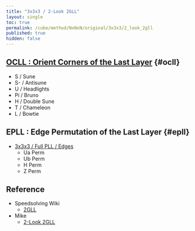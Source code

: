 ```yaml
---
title: "3x3x3 / 2-Look 2GLL"
layout: single
toc: true
permalink: /cube/method/NxNxN/original/3x3x3/2_look_2gll
published: true
hidden: false
---
```


<head>
  <base target="_blank">
</head>



## [OCLL : Orient Corners of the Last Layer](/cube/method/NxNxN/original/3x3x3/2_look_2gll/ocll) {#ocll}

- S / Sune
- S- / Antisune
- U / Headlights
- Pi / Bruno
- H / Double Sune
- T / Chameleon
- L / Bowtie



## EPLL : Edge Permutation of the Last Layer {#epll}

- [3x3x3 / Full PLL / Edges](/cube/method/NxNxN/original/3x3x3/full_pll/edges)
  - Ua Perm
  - Ub Perm
  - H Perm
  - Z Perm



## Reference

- Speedsolving Wiki
  - [2GLL](https://www.speedsolving.com/wiki/index.php/2GLL)
- Mike
  - [2-Look 2GLL](https://logiqx.github.io/cubing-algs/html/2l2gll.html)

